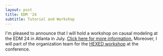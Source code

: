 ```yaml
---
layout: post
title: EDM '24
subtitle: Tutorial and Workshop
---
```


I'm pleased to announce that I will hold a workshop on causal modeling at the EDM 24 in Atlanta in July. <a href="https://lea-cohausz.github.io/thinking-causally/">Click here for more information.</a> Moreover, I will part of the organization team for the <a href="https://hexed-workshop.github.io">HEXED workshop</a> at the conference.
